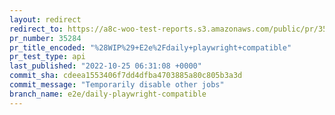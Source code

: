 ```yaml
---
layout: redirect
redirect_to: https://a8c-woo-test-reports.s3.amazonaws.com/public/pr/35284/api/index.html
pr_number: 35284
pr_title_encoded: "%28WIP%29+E2e%2Fdaily+playwright+compatible"
pr_test_type: api
last_published: "2022-10-25 06:31:08 +0000"
commit_sha: cdeea1553406f7dd4dfba4703885a80c805b3a3d
commit_message: "Temporarily disable other jobs"
branch_name: e2e/daily-playwright-compatible
---
```

